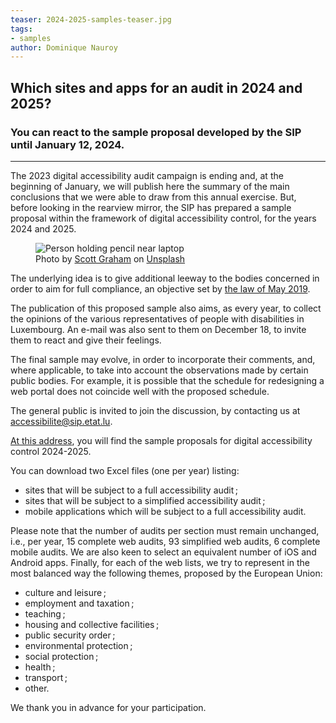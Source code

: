 ```yaml
---
teaser: 2024-2025-samples-teaser.jpg
tags:
- samples
author: Dominique Nauroy
---
```


<h2>Which sites and apps for an audit in 2024 and 2025?</h2>
<h3>You can react to the sample proposal developed by the SIP until January 12, 2024.</h3>
<hr>
<div class="intro">
    <p>The 2023 digital accessibility audit campaign is ending and, at the beginning of January, we will publish here the summary of the main conclusions that we were able to draw from this annual exercise. But, before looking in the rearview mirror, the SIP has prepared a sample proposal within the framework of digital accessibility control, for the years 2024 and 2025.</p>
</div>
<figure role="group" aria-label="Photo by Scott Graham on Unsplash" class="pic">
    <img src="../../../../content/fr/news/img/2024-2025-samples.jpg" alt="Person holding pencil near laptop">
    <figcaption>Photo by <a href="https://unsplash.com/en/@homajob?utm_content=creditCopyText&utm_medium=referral&utm_source=unsplash">Scott Graham</a> on <a href="https://unsplash.com/en/photos/person-holding-a-pencil-near-a-laptop-5fNmWej4tAA?utm_content=creditCopyText&utm_medium=referral&utm_source=unsplash">Unsplash</a>
  </figcaption>
</figure>
<p>The underlying idea is to give additional leeway to the bodies concerned in order to aim for full compliance, an objective set by <a href="https://legilux.public.lu/eli/etat/leg /law/2019/05/28/a373/jo">the law of May 2019</a>.</p>
<p>The publication of this proposed sample also aims, as every year, to collect the opinions of the various representatives of people with disabilities in Luxembourg. An e-mail was also sent to them on December 18, to invite them to react and give their feelings.</p>
<p>The final sample may evolve, in order to incorporate their comments, and, where applicable, to take into account the observations made by certain public bodies. For example, it is possible that the schedule for redesigning a web portal does not coincide well with the proposed schedule.</p>
<p>The general public is invited to join the discussion, by contacting us at <a href="mailto:accessibilite@sip.etat.lu">accessibilite@sip.etat.lu</a>. </p>
<p><a href="https://data.public.lu/en/datasets/proposition-dechantillons-pour-le-controle-de-laccessibilite-numerique-2024-2025/">At this address</a >, you will find the sample proposals for digital accessibility control 2024-2025.</p>
<p>You can download two Excel files (one per year) listing:</p>
<ul>
<li>sites that will be subject to a full accessibility audit&#8239;;</li>
<li>sites that will be subject to a simplified accessibility audit&#8239;;</li>
<li>mobile applications which will be subject to a full accessibility audit.</li>
</ul>
<p>Please note that the number of audits per section must remain unchanged, i.e., per year, 15 complete web audits, 93 simplified web audits, 6 complete mobile audits. We are also keen to select an equivalent number of iOS and Android apps. Finally, for each of the web lists, we try to represent in the most balanced way the following themes, proposed by the European Union:</p>
<ul>
<li>culture and leisure&#8239;;</li>
<li>employment and taxation&#8239;;</li>
<li>teaching&#8239;;</li>
<li>housing and collective facilities&#8239;;</li>
<li>public security order&#8239;;</li>
<li>environmental protection&#8239;;</li>
<li>social protection&#8239;;</li>
<li>health&#8239;;</li>
<li>transport&#8239;;</li>
<li>other.</li>
</ul>
<p>We thank you in advance for your participation.</p>